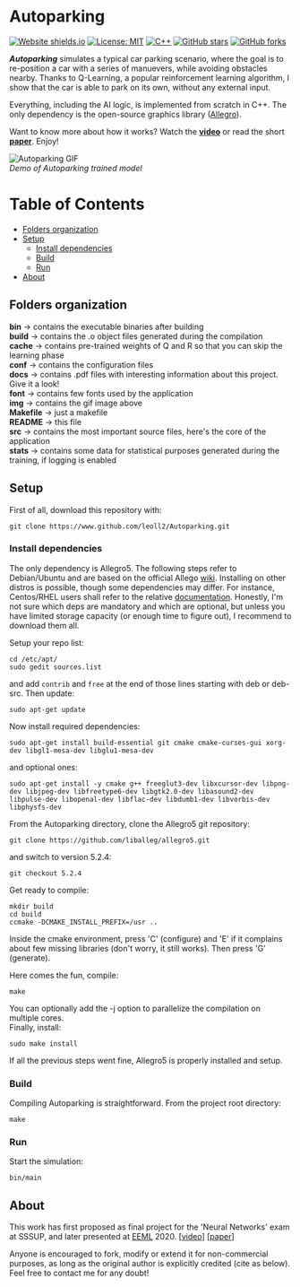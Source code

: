# Autoparking

 [![Website shields.io](https://img.shields.io/website-up-down-green-red/http/shields.io.svg)](https://leoll2.github.io/Autoparking/)
 [![License: MIT](https://img.shields.io/badge/License-MIT-yellow.svg)](https://opensource.org/licenses/MIT)
 [![C++](https://img.shields.io/badge/C++-blue.svg?style=flat&logo=c++)]()
 [![GitHub stars](https://img.shields.io/github/stars/leoll2/Autoparking.svg?style=social&label=Star&maxAge=2592000)](https://github.com/leoll2/Autoparking/stargazers/)
 [![GitHub forks](https://img.shields.io/github/forks/leoll2/Autoparking.svg?style=social&label=Fork&maxAge=2592000)](https://github.com/leoll2/Autoparking/network/)


***Autoparking*** simulates a typical car parking scenario, where the goal is to re-position a car with a series of manuevers, while avoiding obstacles nearby. Thanks to Q-Learning, a popular reinforcement learning algorithm, I show that the car is able to park on its own, without any external input.  

Everything, including the AI logic, is implemented from scratch in C++. The only dependency is the open-source graphics library ([Allegro](https://liballeg.org/)).

Want to know more about how it works? Watch the [**video**](https://www.youtube.com/watch?v=UjPmsWEHtsU) or read the short [**paper**](https://leoll2.github.io/Autoparking/docs/paper_short.pdf). Enjoy!

![Autoparking GIF](img/autoparking.gif)  
*Demo of Autoparking trained model*


Table of Contents
=================

  * [Folders organization](#folders-organization)
  * [Setup](#setup)
     * [Install dependencies](#install-dependencies)
     * [Build](#build)
     * [Run](#run)
  * [About](#about)

## Folders organization

**bin** -> contains the executable binaries after building  
**build** -> contains the .o object files generated during the compilation  
**cache** -> contains pre-trained weights of Q and R so that you can skip the learning phase  
**conf** -> contains the configuration files  
**docs** -> contains .pdf files with interesting information about this project. Give it a look!  
**font** -> contains few fonts used by the application  
**img** -> contains the gif image above  
**Makefile** -> just a makefile  
**README** -> this file  
**src** -> contains the most important source files, here's the core of the application  
**stats** -> contains some data for statistical purposes generated during the training, if logging is enabled  

## Setup

First of all, download this repository with:
```
git clone https://www.github.com/leoll2/Autoparking.git
```

### Install dependencies

The only dependency is Allegro5. The following steps refer to Debian/Ubuntu and are based on the official Allego [wiki](https://wiki.allegro.cc/index.php?title=Install_Allegro5_From_Git/Linux/Debian). Installing on other distros is possible, though some dependencies may differ. For instance, Centos/RHEL users shall refer to the relative [documentation](https://wiki.allegro.cc/index.php?title=Install_Allegro5_From_Git/Linux/Centos).
Honestly, I'm not sure which deps are mandatory and which are optional, but unless you have limited storage capacity (or enough time to figure out), I recommend to download them all.

Setup your repo list:
```
cd /etc/apt/
sudo gedit sources.list
```
and add `contrib` and `free` at the end of those lines starting with deb or deb-src. Then update:

```sudo apt-get update```

Now install required dependencies:
```
sudo apt-get install build-essential git cmake cmake-curses-gui xorg-dev libgl1-mesa-dev libglu1-mesa-dev
```
and optional ones:
```
sudo apt-get install -y cmake g++ freeglut3-dev libxcursor-dev libpng-dev libjpeg-dev libfreetype6-dev libgtk2.0-dev libasound2-dev libpulse-dev libopenal-dev libflac-dev libdumb1-dev libvorbis-dev libphysfs-dev
```

From the Autoparking directory, clone the Allegro5 git repository:
```
git clone https://github.com/liballeg/allegro5.git
```
and switch to version 5.2.4:
```
git checkout 5.2.4
```
Get ready to compile:
```
mkdir build
cd build
ccmake -DCMAKE_INSTALL_PREFIX=/usr ..
```
Inside the cmake environment, press 'C' (configure) and 'E' if it complains about few missing libraries (don't worry, it still works). Then press 'G' (generate).

Here comes the fun, compile:
```
make
```
You can optionally add the -j option to parallelize the compilation on multiple cores.  
Finally, install:
```
sudo make install
```

If all the previous steps went fine, Allegro5 is properly installed and setup.  

### Build

Compiling Autoparking is straightforward. From the project root directory:
```
make
```

### Run

Start the simulation:
```
bin/main
```

## About

This work has first proposed as final project for the 'Neural Networks' exam at SSSUP, and later presented at [EEML](https://www.eeml.eu/home) 2020. [[video](https://www.youtube.com/watch?v=UjPmsWEHtsU)] [[paper](https://leoll2.github.io/Autoparking/docs/paper_short.pdf)]

Anyone is encouraged to fork, modify or extend it for non-commercial purposes, as long as the original author is explicitly credited (cite as below). Feel free to contact me for any doubt!
